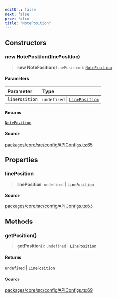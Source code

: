 ```yaml
---
editUrl: false
next: false
prev: false
title: "NotePosition"
---
```


## Constructors

### new NotePosition(linePosition)

> **new NotePosition**(`linePosition`): [`NotePosition`](NotePosition.md)

#### Parameters

| Parameter | Type |
| :------ | :------ |
| `linePosition` | `undefined` \| [`LinePosition`](../interfaces/LinePosition.md) |

#### Returns

[`NotePosition`](NotePosition.md)

#### Source

[packages/core/src/config/APIConfigs.ts:65](https://github.com/mProjectsCode/obsidian-meta-bind-plugin/blob/bf383cc50e22f56b35d4d9074e74a4639c99d45e/packages/core/src/config/APIConfigs.ts#L65)

## Properties

### linePosition

> **linePosition**: `undefined` \| [`LinePosition`](../interfaces/LinePosition.md)

#### Source

[packages/core/src/config/APIConfigs.ts:63](https://github.com/mProjectsCode/obsidian-meta-bind-plugin/blob/bf383cc50e22f56b35d4d9074e74a4639c99d45e/packages/core/src/config/APIConfigs.ts#L63)

## Methods

### getPosition()

> **getPosition**(): `undefined` \| [`LinePosition`](../interfaces/LinePosition.md)

#### Returns

`undefined` \| [`LinePosition`](../interfaces/LinePosition.md)

#### Source

[packages/core/src/config/APIConfigs.ts:69](https://github.com/mProjectsCode/obsidian-meta-bind-plugin/blob/bf383cc50e22f56b35d4d9074e74a4639c99d45e/packages/core/src/config/APIConfigs.ts#L69)
